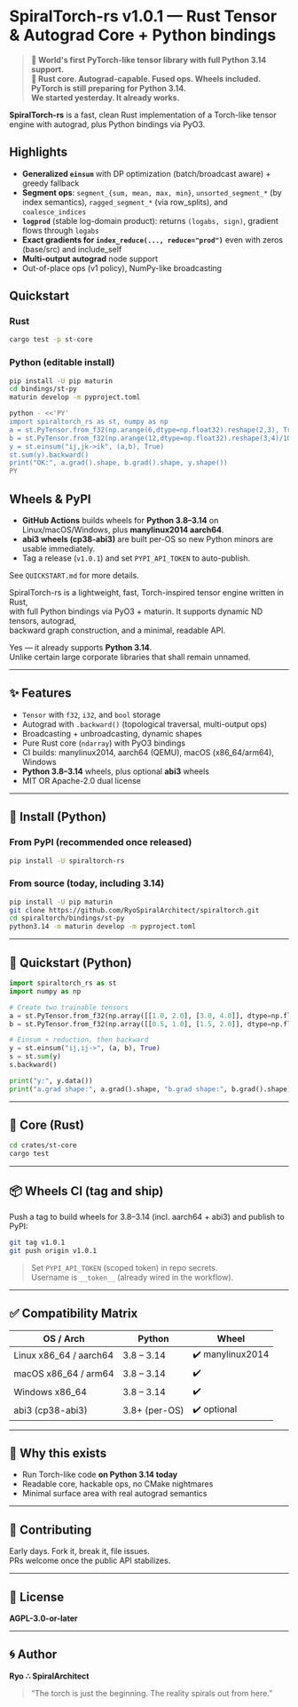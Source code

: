 # SpiralTorch-rs v1.0.1 — Rust Tensor & Autograd Core + Python bindings

> **🚨 World's first PyTorch-like tensor library with full Python 3.14 support.**  
> **🧠 Rust core. Autograd-capable. Fused ops. Wheels included.**
> **PyTorch is still preparing for Python 3.14.**  
> **We started yesterday. It already works.**

**SpiralTorch-rs** is a fast, clean Rust implementation of a Torch-like tensor engine with autograd, plus Python bindings via PyO3.

## Highlights
- **Generalized `einsum`** with DP optimization (batch/broadcast aware) + greedy fallback
- **Segment ops**: `segment_{sum, mean, max, min}`, `unsorted_segment_*` (by index semantics), `ragged_segment_*` (via row_splits), and `coalesce_indices`
- **`logprod`** (stable log-domain product): returns `(logabs, sign)`, gradient flows through `logabs`
- **Exact gradients for `index_reduce(..., reduce="prod")`** even with zeros (base/src) and include_self
- **Multi-output autograd** node support
- Out-of-place ops (v1 policy), NumPy-like broadcasting

## Quickstart

### Rust
```bash
cargo test -p st-core
```

### Python (editable install)
```bash
pip install -U pip maturin
cd bindings/st-py
maturin develop -m pyproject.toml

python - <<'PY'
import spiraltorch_rs as st, numpy as np
a = st.PyTensor.from_f32(np.arange(6,dtype=np.float32).reshape(2,3), True)
b = st.PyTensor.from_f32(np.arange(12,dtype=np.float32).reshape(3,4)/10, True)
y = st.einsum("ij,jk->ik", (a,b), True)
st.sum(y).backward()
print("OK:", a.grad().shape, b.grad().shape, y.shape())
PY
```

## Wheels & PyPI
- **GitHub Actions** builds wheels for **Python 3.8–3.14** on Linux/macOS/Windows, plus **manylinux2014 aarch64**.
- **abi3 wheels (cp38-abi3)** are built per-OS so new Python minors are usable immediately.
- Tag a release (`v1.0.1`) and set `PYPI_API_TOKEN` to auto-publish.

See `QUICKSTART.md` for more details.

SpiralTorch-rs is a lightweight, fast, Torch-inspired tensor engine written in Rust,  
with full Python bindings via PyO3 + maturin. It supports dynamic ND tensors, autograd,  
backward graph construction, and a minimal, readable API.

Yes — it already supports **Python 3.14**.  
Unlike certain large corporate libraries that shall remain unnamed.

---

## ✨ Features

- `Tensor` with `f32`, `i32`, and `bool` storage
- Autograd with `.backward()` (topological traversal, multi-output ops)
- Broadcasting + unbroadcasting, dynamic shapes
- Pure Rust core (`ndarray`) with PyO3 bindings
- CI builds: manylinux2014, aarch64 (QEMU), macOS (x86_64/arm64), Windows
- **Python 3.8–3.14** wheels, plus optional **abi3** wheels
- MIT OR Apache-2.0 dual license

---

## 🐍 Install (Python)

### From PyPI (recommended once released)
```bash
pip install -U spiraltorch-rs
```

### From source (today, including 3.14)
```bash
pip install -U pip maturin
git clone https://github.com/RyoSpiralArchitect/spiraltorch.git
cd spiraltorch/bindings/st-py
python3.14 -m maturin develop -m pyproject.toml
```

---

## 🚀 Quickstart (Python)

```python
import spiraltorch_rs as st
import numpy as np

# Create two trainable tensors
a = st.PyTensor.from_f32(np.array([[1.0, 2.0], [3.0, 4.0]], dtype=np.float32), True)
b = st.PyTensor.from_f32(np.array([[0.5, 1.0], [1.5, 2.0]], dtype=np.float32), True)

# Einsum + reduction, then backward
y = st.einsum("ij,ij->", (a, b), True)
s = st.sum(y)
s.backward()

print("y:", y.data())
print("a.grad shape:", a.grad().shape, "b.grad shape:", b.grad().shape)
```

---

## 🦀 Core (Rust)

```bash
cd crates/st-core
cargo test
```

---

## 📦 Wheels CI (tag and ship)

Push a tag to build wheels for 3.8–3.14 (incl. aarch64 + abi3) and publish to PyPI:

```bash
git tag v1.0.1
git push origin v1.0.1
```

> Set `PYPI_API_TOKEN` (scoped token) in repo secrets.  
> Username is `__token__` (already wired in the workflow).

---

## ✅ Compatibility Matrix

| OS / Arch                    | Python           | Wheel |
|-----------------------------|------------------|-------|
| Linux x86_64 / aarch64      | 3.8 – 3.14       | ✔️ manylinux2014 |
| macOS x86_64 / arm64        | 3.8 – 3.14       | ✔️ |
| Windows x86_64              | 3.8 – 3.14       | ✔️ |
| abi3 (cp38-abi3)            | 3.8+ (per-OS)    | ✔️ optional |

---

## 🧠 Why this exists

- Run Torch-like code **on Python 3.14 today**
- Readable core, hackable ops, no CMake nightmares
- Minimal surface area with real autograd semantics

---

## 🤝 Contributing

Early days. Fork it, break it, file issues.  
PRs welcome once the public API stabilizes.

---

## 📜 License

**AGPL-3.0-or-later**

---

## 🌀 Author

**Ryo ∴ SpiralArchitect**  
> “The torch is just the beginning. The reality spirals out from here.”
